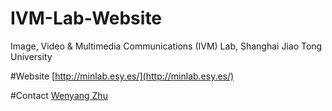 # IVM-Lab-Website
Image, Video &amp; Multimedia Communications (IVM) Lab, Shanghai Jiao Tong University

#Website
[http://minlab.esy.es/](http://minlab.esy.es/)

#Contact
[Wenyang Zhu](https://github.com/WenyangZHU)